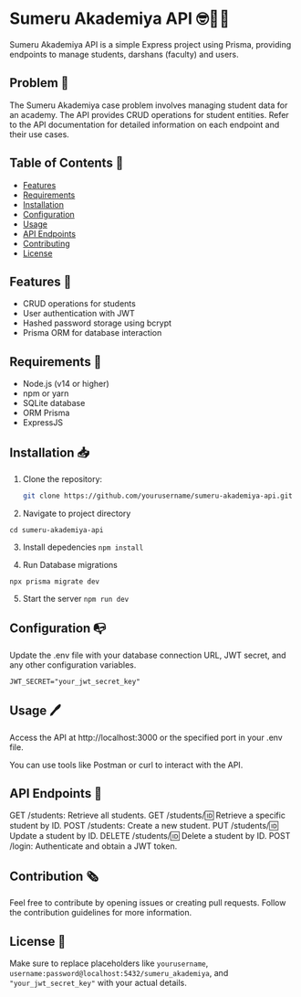 # Sumeru Akademiya API 🤓🏫🌴

Sumeru Akademiya API is a simple Express project using Prisma, providing endpoints to manage students, darshans (faculty) and users.

## Problem 🧐

The Sumeru Akademiya case problem involves managing student data for an academy. The API provides CRUD operations for student entities. Refer to the API documentation for detailed information on each endpoint and their use cases.

## Table of Contents 🧾

- [Features](#features)
- [Requirements](#requirements)
- [Installation](#installation)
- [Configuration](#configuration)
- [Usage](#usage)
- [API Endpoints](#api-endpoints)
- [Contributing](#contributing)
- [License](#license)

## Features 📐

- CRUD operations for students
- User authentication with JWT
- Hashed password storage using bcrypt
- Prisma ORM for database interaction

## Requirements 📃

- Node.js (v14 or higher)
- npm or yarn
- SQLite database
- ORM Prisma
- ExpressJS

## Installation 📥

1. Clone the repository:

   ```bash
   git clone https://github.com/yourusername/sumeru-akademiya-api.git
   ```

2. Navigate to project directory

`cd sumeru-akademiya-api`

3. Install depedencies
   `npm install`

4. Run Database migrations

```npx prisma migrate dev```

5. Start the server
   `npm run dev`

## Configuration 📭

Update the .env file with your database connection URL, JWT secret, and any other configuration variables.

```DATABASE_URL="postgresql://username:password@localhost:5432/sumeru_akademiya"
JWT_SECRET="your_jwt_secret_key"
```

## Usage 🖊

Access the API at http://localhost:3000 or the specified port in your .env file.

You can use tools like Postman or curl to interact with the API.

## API Endpoints 🔐

GET /students: Retrieve all students.
GET /students/:id: Retrieve a specific student by ID.
POST /students: Create a new student.
PUT /students/:id: Update a student by ID.
DELETE /students/:id: Delete a student by ID.
POST /login: Authenticate and obtain a JWT token.

## Contribution 🗞

Feel free to contribute by opening issues or creating pull requests. Follow the contribution guidelines for more information.

## License 🔖

Make sure to replace placeholders like `yourusername`, `username:password@localhost:5432/sumeru_akademiya`, and `"your_jwt_secret_key"` with your actual details.
